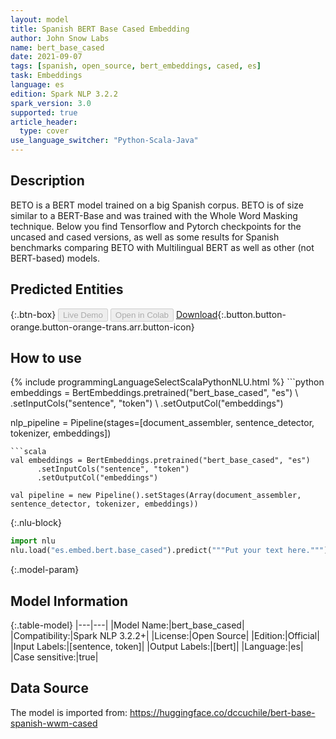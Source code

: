 ```yaml
---
layout: model
title: Spanish BERT Base Cased Embedding
author: John Snow Labs
name: bert_base_cased
date: 2021-09-07
tags: [spanish, open_source, bert_embeddings, cased, es]
task: Embeddings
language: es
edition: Spark NLP 3.2.2
spark_version: 3.0
supported: true
article_header:
  type: cover
use_language_switcher: "Python-Scala-Java"
---
```


## Description

BETO is a BERT model trained on a big Spanish corpus. BETO is of size similar to a BERT-Base and was trained with the Whole Word Masking technique. Below you find Tensorflow and Pytorch checkpoints for the uncased and cased versions, as well as some results for Spanish benchmarks comparing BETO with Multilingual BERT as well as other (not BERT-based) models.

## Predicted Entities



{:.btn-box}
<button class="button button-orange" disabled>Live Demo</button>
<button class="button button-orange" disabled>Open in Colab</button>
[Download](https://s3.amazonaws.com/auxdata.johnsnowlabs.com/public/models/bert_base_cased_es_3.2.2_3.0_1630999631885.zip){:.button.button-orange.button-orange-trans.arr.button-icon}

## How to use



<div class="tabs-box" markdown="1">
{% include programmingLanguageSelectScalaPythonNLU.html %}
```python
embeddings = BertEmbeddings.pretrained("bert_base_cased", "es") \
      .setInputCols("sentence", "token") \
      .setOutputCol("embeddings")

nlp_pipeline = Pipeline(stages=[document_assembler, sentence_detector, tokenizer, embeddings])
```
```scala
val embeddings = BertEmbeddings.pretrained("bert_base_cased", "es")
      .setInputCols("sentence", "token")
      .setOutputCol("embeddings")

val pipeline = new Pipeline().setStages(Array(document_assembler, sentence_detector, tokenizer, embeddings))
```


{:.nlu-block}
```python
import nlu
nlu.load("es.embed.bert.base_cased").predict("""Put your text here.""")
```

</div>

{:.model-param}
## Model Information

{:.table-model}
|---|---|
|Model Name:|bert_base_cased|
|Compatibility:|Spark NLP 3.2.2+|
|License:|Open Source|
|Edition:|Official|
|Input Labels:|[sentence, token]|
|Output Labels:|[bert]|
|Language:|es|
|Case sensitive:|true|

## Data Source

The model is imported from: https://huggingface.co/dccuchile/bert-base-spanish-wwm-cased
